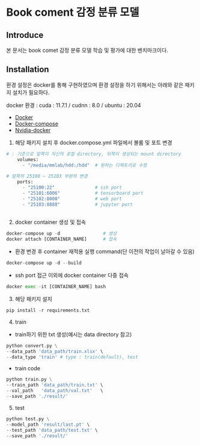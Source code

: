 # Book coment 감정 분류 모델

## Introduce
본 문서는 book comet 감정 분류 모델 학습 및 평가에 대한 벤치마크이다.

## Installation
환경 설정은 docker를 통해 구현하였으며 환경 설정을 하기 위해서는 아래와 같은 패키지 설치가 필요하다.

docker 환경 : cuda : 11.7.1 / cudnn : 8.0 / ubuntu : 20.04
* [Docker](https://docs.docker.com/engine/install/ubuntu/)
* [Docker-compose](https://docs.docker.com/compose/install/)
* [Nvidia-docker](https://github.com/NVIDIA/nvidia-docker)

1. 해당 패키지 설치 후 docker.compose.yml 파일에서 볼륨 및 포트 변경

```python
# : 기준으로 앞쪽이 자신의 로컬 directory, 뒤쪽이 생성되는 mount directory
    volumes:
      - "/media/mmlab/hdd:/hdd"  # 원하는 디렉토리로 수정
      
# 앞쪽의 25100 ~ 25103 부분의 변경 
    ports:
      - "25100:22"               # ssh port
      - "25101:6006"             # tensorboard port
      - "25102:8000"             # web port
      - "25103:8888"             # jupyter port
      
```

2. docker container 생성 및 접속

```python
docker-compose up -d                # 생성
docker attach [CONTAINER_NAME]      # 접속
```

 - 환경 변경 후 container 재적용 실행 command(단 이전의 작업이 날아갈 수 있음)
```python
docker-compose up -d --build
```

 - ssh port 접근 이외에 docker container 다중 접속
```python
docker exec -it [CONTAINER_NAME] bash
```

3. 해당 패키지 설치
```python
pip install -r requirements.txt
```

4. train
 - train하기 위한 txt 생성(예시는 data directory 참고)
```python
python convert.py \
--data_path 'data_path/train.xlsx' \
--data_type 'train' # type : train(default), test
```
- train code
```python
python train.py \
--train_path 'data_path/train.txt' \
--val_path   'data_path/val.txt'   \
--save_path './result/'
```

5. test
```python
python test.py \
--model_path 'result/last.pt' \
--test_path 'data_path/test.txt' \
--save_path './result/'
```
